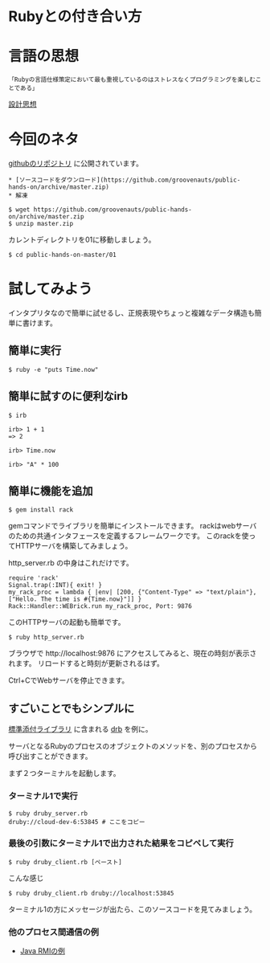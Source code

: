 Rubyとの付き合い方
===================

# 言語の思想

    「Rubyの言語仕様策定において最も重視しているのはストレスなくプログラミングを楽しむことである」

[設計思想](http://ja.wikipedia.org/wiki/Ruby#.E8.A8.AD.E8.A8.88.E6.80.9D.E6.83.B3)

# 今回のネタ

[githubのリポジトリ](https://github.com/groovenauts/public-hands-on) に公開されています。

    * [ソースコードをダウンロード](https://github.com/groovenauts/public-hands-on/archive/master.zip)
    * 解凍

    $ wget https://github.com/groovenauts/public-hands-on/archive/master.zip
    $ unzip master.zip

カレントディレクトリを01に移動しましょう。

    $ cd public-hands-on-master/01


# 試してみよう

インタプリタなので簡単に試せるし、正規表現やちょっと複雑なデータ構造も簡単に書けます。


## 簡単に実行

    $ ruby -e "puts Time.now"

## 簡単に試すのに便利なirb

    $ irb
    
    irb> 1 + 1
    => 2
    
    irb> Time.now
    
    irb> "A" * 100


## 簡単に機能を追加

    $ gem install rack

gemコマンドでライブラリを簡単にインストールできます。
rackはwebサーバのための共通インタフェースを定義するフレームワークです。
このrackを使ってHTTPサーバを構築してみましょう。

http_server.rb の中身はこれだけです。

    require 'rack'
    Signal.trap(:INT){ exit! }
    my_rack_proc = lambda { |env| [200, {"Content-Type" => "text/plain"}, ["Hello. The time is #{Time.now}"]] }
    Rack::Handler::WEBrick.run my_rack_proc, Port: 9876

このHTTPサーバの起動も簡単です。

    $ ruby http_server.rb

ブラウザで http://localhost:9876 にアクセスしてみると、現在の時刻が表示されます。
リロードすると時刻が更新されるはず。

Ctrl+CでWebサーバを停止できます。


## すごいことでもシンプルに

[標準添付ライブラリ](http://doc.ruby-lang.org/ja/2.0.0/library/index.html) に含まれる
[drb](http://doc.ruby-lang.org/ja/2.0.0/library/drb.html) を例に。

サーバとなるRubyのプロセスのオブジェクトのメソッドを、別のプロセスから呼び出すことができます。

まず２つターミナルを起動します。

### ターミナル1で実行

    $ ruby druby_server.rb
    druby://cloud-dev-6:53845 # ここをコピー


### 最後の引数にターミナル1で出力された結果をコピペして実行

    $ ruby druby_client.rb [ペースト]

こんな感じ

    $ ruby druby_client.rb druby://localhost:53845
    

ターミナル1の方にメッセージが出たら、このソースコードを見てみましょう。


### 他のプロセス間通信の例

* [Java RMIの例](http://e-class.center.yuge.ac.jp/jdk_docs/ja/technotes/guides/rmi/hello/hello-world.html)

